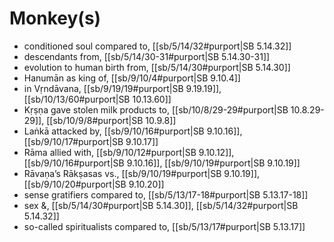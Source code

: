 # Monkey(s)

* conditioned soul compared to, [[sb/5/14/32#purport|SB 5.14.32]]
* descendants from, [[sb/5/14/30-31#purport|SB 5.14.30-31]]
* evolution to human birth from, [[sb/5/14/30#purport|SB 5.14.30]]
* Hanumān as king of, [[sb/9/10/4#purport|SB 9.10.4]]
* in Vṛndāvana, [[sb/9/19/19#purport|SB 9.19.19]], [[sb/10/13/60#purport|SB 10.13.60]]
* Kṛṣṇa gave stolen milk products to, [[sb/10/8/29-29#purport|SB 10.8.29-29]], [[sb/10/9/8#purport|SB 10.9.8]]
* Laṅkā attacked by, [[sb/9/10/16#purport|SB 9.10.16]], [[sb/9/10/17#purport|SB 9.10.17]]
* Rāma allied with, [[sb/9/10/12#purport|SB 9.10.12]], [[sb/9/10/16#purport|SB 9.10.16]], [[sb/9/10/19#purport|SB 9.10.19]]
* Rāvaṇa’s Rākṣasas vs., [[sb/9/10/19#purport|SB 9.10.19]], [[sb/9/10/20#purport|SB 9.10.20]]
* sense gratifiers compared to, [[sb/5/13/17-18#purport|SB 5.13.17-18]]
* sex &, [[sb/5/14/30#purport|SB 5.14.30]], [[sb/5/14/32#purport|SB 5.14.32]]
* so-called spiritualists compared to, [[sb/5/13/17#purport|SB 5.13.17]]
